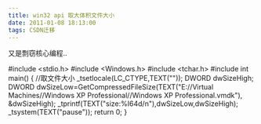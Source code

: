 ```yaml
---
title: win32 api 取大体积文件大小
date: 2011-01-08 18:13:00
tags: CSDN迁移
---
```

   又是剽窃核心编程..

 #include <stdio.h> #include <Windows.h> #include <tchar.h> #include <locale> int main() { //取文件大小 _tsetlocale(LC_CTYPE,TEXT("")); DWORD dwSizeHigh; DWORD dwSizeLow=GetCompressedFileSize(TEXT("E://Virtual Machines//Windows XP Professional//Windows XP Professional.vmdk"), &dwSizeHigh); _tprintf(TEXT("size:%I64d/n"),dwSizeLow,dwSizeHigh); _tsystem(TEXT("pause")); return 0; } 

 

   
 
